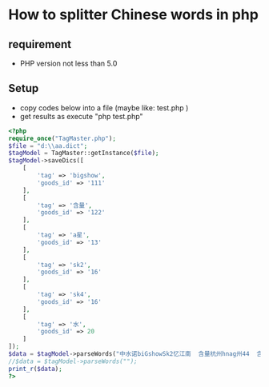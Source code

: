 # How to splitter Chinese words in php

## requirement
- PHP version not less than 5.0

## Setup
- copy codes below into a file (maybe like: test.php )
- get results as execute "php test.php"

```php
<?php
require_once("TagMaster.php");
$file = "d:\\aa.dict";
$tagModel = TagMaster::getInstance($file);
$tagModel->saveDics([
    [
        'tag' => 'bigshow',
        'goods_id' => '111'
    ],
    [
        'tag' => '含量',
        'goods_id' => '122'
    ],
    [
        'tag' => 'a星',
        'goods_id' => '13'
    ],
    [
        'tag' => 'sk2',
        'goods_id' => '16'
    ],
    [
        'tag' => 'sk4',
        'goods_id' => '16'
    ],
    [
        'tag' => '水',
        'goods_id' => 20
    ]
]);
$data = $tagModel->parseWords("中水诺biGshowSk2忆江南  含量杭州hnag州44  含量   sk4 怕A星说");
//$data = $tagModel->parseWords("");
print_r($data);
?>
```
